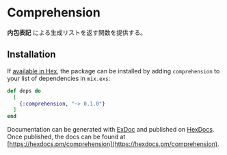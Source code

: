 # Comprehension

**内包表記** による生成リストを返す関数を提供する。

## Installation

If [available in Hex](https://hex.pm/docs/publish), the package can be installed
by adding `comprehension` to your list of dependencies in `mix.exs`:

```elixir
def deps do
  [
    {:comprehension, "~> 0.1.0"}
  ]
end
```

Documentation can be generated with [ExDoc](https://github.com/elixir-lang/ex_doc)
and published on [HexDocs](https://hexdocs.pm). Once published, the docs can
be found at [https://hexdocs.pm/comprehension](https://hexdocs.pm/comprehension).
